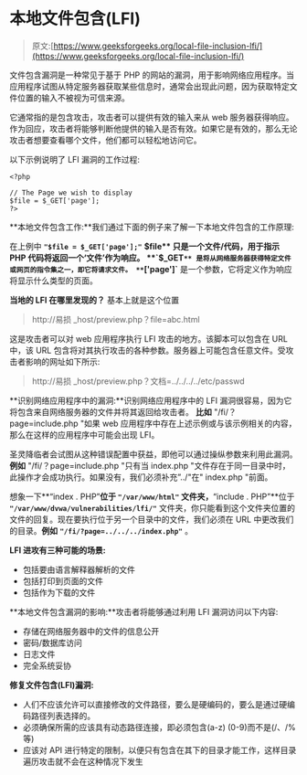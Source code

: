 # 本地文件包含(LFI)

> 原文:[https://www.geeksforgeeks.org/local-file-inclusion-lfi/](https://www.geeksforgeeks.org/local-file-inclusion-lfi/)

文件包含漏洞是一种常见于基于 PHP 的网站的漏洞，用于影响网络应用程序。当应用程序试图从特定服务器获取某些信息时，通常会出现此问题，因为获取特定文件位置的输入不被视为可信来源。

它通常指的是包含攻击，攻击者可以提供有效的输入来从 web 服务器获得响应。作为回应，攻击者将能够判断他提供的输入是否有效。如果它是有效的，那么无论攻击者想要查看哪个文件，他们都可以轻松地访问它。

以下示例说明了 LFI 漏洞的工作过程:

```
<?php

// The Page we wish to display
$file = $_GET['page']; 
?>
```

**本地文件包含工作:**我们通过下面的例子来了解一下本地文件包含的工作原理:

在上例中 **`"$file = $_GET['page'];"`** **$file** 只是一个文件/代码，用于指示 PHP 代码将返回一个‘文件’作为响应。 **`$_GET`** 是将从网络服务器获得特定文件或网页的指令集之一，即它将请求文件。 **`['page']`** 是一个参数，它将定义作为响应将显示什么类型的页面。

**当地的 LFI 在哪里发现的？**
基本上就是这个位置

> http://易损 _host/preview.php？file=abc.html

这是攻击者可以对 web 应用程序执行 LFI 攻击的地方。该脚本可以包含在 URL 中，该 URL 包含将对其执行攻击的各种参数。服务器上可能包含任意文件。受攻击者影响的网址如下所示:

> http://易损 _host/preview.php？文档=../../../../etc/passwd

**识别网络应用程序中的漏洞:**识别网络应用程序中的 LFI 漏洞很容易，因为它将包含来自网络服务器的文件并将其返回给攻击者。
**比如** "/fi/？page=include.php "如果 web 应用程序中存在上述示例或与该示例相关的内容，那么在这样的应用程序中可能会出现 LFI。

圣灵降临者会试图从这种错误配置中获益，即他可以通过操纵参数来利用此漏洞。
**例如** "/fi/？page=include.php "只有当 index.php "文件存在于同一目录中时，此操作才会成功执行。如果没有，我们必须补充”../"在" index.php "前面。

想象一下**“index . PHP”**位于 **`"/var/www/html"`** 文件夹，**“include . PHP”**位于 **`"/var/www/dvwa/vulnerabilities/lfi/"`** 文件夹，你只能看到这个文件夹位置的文件的回复。现在要执行位于另一个目录中的文件，我们必须在 URL 中更改我们的目录。**例如** **`"/fi/?page=../../../index.php"`** 。

**LFI 进攻有三种可能的场景:**

*   包括要由语言解释器解析的文件
*   包括打印到页面的文件
*   包括作为下载的文件

**本地文件包含漏洞的影响:**攻击者将能够通过利用 LFI 漏洞访问以下内容:

*   存储在网络服务器中的文件的信息公开
*   密码/数据库访问
*   日志文件
*   完全系统妥协

**修复文件包含(LFI)漏洞:**

*   人们不应该允许可以直接修改的文件路径，要么是硬编码的，要么是通过硬编码路径列表选择的。
*   必须确保所需的应该具有动态路径连接，即必须包含(a-z) (0-9)而不是(/、/%等)
*   应该对 API 进行特定的限制，以便只有包含在其下的目录才能工作，这样目录遍历攻击就不会在这种情况下发生